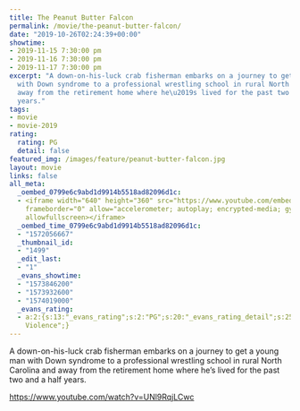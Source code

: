 ```yaml
---
title: The Peanut Butter Falcon
permalink: /movie/the-peanut-butter-falcon/
date: "2019-10-26T02:24:39+00:00"
showtime:
- 2019-11-15 7:30:00 pm
- 2019-11-16 7:30:00 pm
- 2019-11-17 7:30:00 pm
excerpt: "A down-on-his-luck crab fisherman embarks on a journey to get a young man
  with Down syndrome to a professional wrestling school in rural North Carolina and
  away from the retirement home where he\u2019s lived for the past two and a half
  years."
tags:
- movie
- movie-2019
rating:
  rating: PG
  detail: false
featured_img: /images/feature/peanut-butter-falcon.jpg
layout: movie
links: false
all_meta:
  _oembed_0799e6c9abd1d9914b5518ad82096d1c:
  - <iframe width="640" height="360" src="https://www.youtube.com/embed/UNl9RqjLCwc?feature=oembed"
    frameborder="0" allow="accelerometer; autoplay; encrypted-media; gyroscope; picture-in-picture"
    allowfullscreen></iframe>
  _oembed_time_0799e6c9abd1d9914b5518ad82096d1c:
  - "1572056667"
  _thumbnail_id:
  - "1499"
  _edit_last:
  - "1"
  _evans_showtime:
  - "1573846200"
  - "1573932600"
  - "1574019000"
  _evans_rating:
  - a:2:{s:13:"_evans_rating";s:2:"PG";s:20:"_evans_rating_detail";s:25:"Coarse Language,
    Violence";}
---
```


A down-on-his-luck crab fisherman embarks on a journey to get a young man with Down syndrome to a professional wrestling school in rural North Carolina and away from the retirement home where he’s lived for the past two and a half years.

https://www.youtube.com/watch?v=UNl9RqjLCwc 